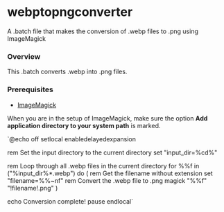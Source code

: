 # webptopngconverter
A .batch file that makes the conversion of .webp files to .png using ImageMagick

### Overview

This .batch converts .webp into .png files.

### Prerequisites

- [ImageMagick](https://imagemagick.org/script/download.php#windows)

When you are in the setup of ImageMagick, make sure the option **Add application directory to your system path** is marked.

`@echo off
setlocal enabledelayedexpansion

rem Set the input directory to the current directory
set "input_dir=%cd%"

rem Loop through all .webp files in the current directory
for %%f in ("%input_dir%\*.webp") do (
    rem Get the filename without extension
    set "filename=%%~nf"
    rem Convert the .webp file to .png
    magick "%%f" "!filename!.png"
)

echo Conversion complete!
pause
endlocal´
